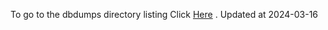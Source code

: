 To go to the dbdumps directory listing Click [Here](https://ipfs.io/ipfs/bafkreidnwai2vvolqetbkstqhjyeexihvllkdn53qasn3zgfbvgrw2vzri) . Updated at 2024-03-16